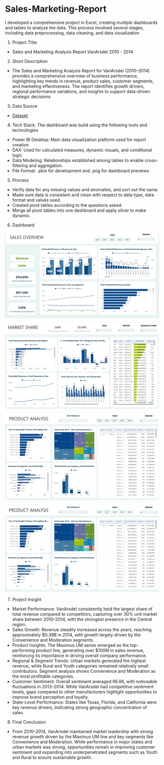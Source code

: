 # Sales-Marketing-Report
I developed a comprehensive project in Excel, creating multiple dashboards and tables to analyze the data. This process involved several stages, including data preprocessing, data cleaning, and data visualization
1.	Project Title:
- Sales and Marketing Analysis Report VanArsdel 2010 - 2014
2.	Short Description
- The Sales and Marketing Analysis Report for VanArsdel (2010–2014) provides a comprehensive overview of business performance, highlighting key trends in revenue, product sales, customer segments, and marketing effectiveness. The report identifies growth drivers, regional performance variations, and insights to support data-driven strategic decisions
3.	Data Source
- <a href="https://github.com/microsoft/powerbi-desktop-samples/blob/main/new-power-bi-service-samples/Competitive%20Marketing%20Analysis.pbix">Dataset</a>
4.	Tech Stack: The dashboard was build using the following tools and technologies
-	Power BI Desktop: Main data visualization platform used for report creation
-	DAX: Used for calculated measures, dynamic visuals, and conditional logic
-	Data Modeling: Relationships established among tables to enable cross-filtering and aggregation
-	File Format: .pbix for development and .png for dashboard previews
5.	Process
-	Verify data for any missing values and anomalies, and sort out the same.
-	Made sure data is consistent and clean with respect to data type, data format and values used.
-	Created pivot tables according to the questions asked.
-	Merge all pivot tables into one dashboard and apply slicer to make dynamic.
6.	Dashboard

![Screenshot_(495)](https://github.com/lehoangvuhp2209-design/Sales-Marketing-Report/blob/main/Sales%20Overview.png)

![Screenshot_(495)](https://github.com/lehoangvuhp2209-design/Sales-Marketing-Report/blob/main/Market%20Share.png)

![Screenshot_(495)](https://github.com/lehoangvuhp2209-design/Sales-Marketing-Report/blob/main/Product%20Analysis.png)

![Screenshot_(495)](https://github.com/lehoangvuhp2209-design/Sales-Marketing-Report/blob/main/Product%20Analysis.png)
  
7.	Project Insight
-	Market Performance: VanArsdel consistently held the largest share of total revenue compared to competitors, capturing over 30% unit market share between 2010–2014, with the strongest presence in the Central region.
-	Sales Growth: Revenue steadily increased across the years, reaching approximately $0.39B in 2014, with growth largely driven by the Convenience and Moderation segments.
-	Product Insights: The Maximus UM series emerged as the top-performing product line, generating over $100M in sales revenue, reinforcing its importance in driving overall company performance.
-	Regional & Segment Trends: Urban markets generated the highest revenue, while Rural and Youth categories remained relatively small contributors. Segment analysis shows Convenience and Moderation as the most profitable categories.
-	Customer Sentiment: Overall sentiment averaged 66.86, with noticeable fluctuations in 2013–2014. While VanArsdel had competitive sentiment levels, gaps compared to other manufacturers highlight opportunities to improve brand perception and loyalty.
-	State-Level Performance: States like Texas, Florida, and California were key revenue drivers, indicating strong geographic concentration of sales.
8.	Final Conclusion
- From 2010–2014, VanArsdel maintained market leadership with strong revenue growth driven by the Maximus UM line and key segments like Convenience and Moderation. While performance in major states and urban markets was strong, opportunities remain in improving customer sentiment and expanding into underpenetrated segments such as Youth and Rural to ensure sustainable growth.


